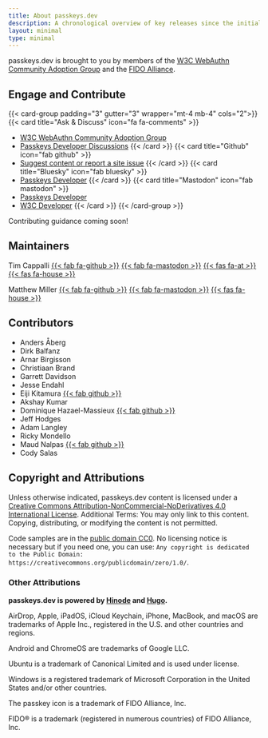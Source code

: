 ```yaml
---
title: About passkeys.dev
description: A chronological overview of key releases since the initial launch of Hinode.
layout: minimal
type: minimal
---
```


passkeys.dev is brought to you by members of the [W3C WebAuthn Community Adoption Group](https://www.w3.org/community/webauthn-adoption/) and the [FIDO Alliance](https://fidoalliance.org/).

## Engage and Contribute

{{< card-group padding="3" gutter="3" wrapper="mt-4 mb-4" cols="2">}}
    {{< card title="Ask & Discuss" icon="fa fa-comments" >}}

- [W3C WebAuthn Community Adoption Group](https://www.w3.org/community/webauthn-adoption/)
- [Passkeys Developer Discussions](https://github.com/orgs/passkeydeveloper/discussions)
    {{< /card >}}
    {{< card title="Github" icon="fab github" >}}
- [Suggest content or report a site issue](https://github.com/passkeydeveloper/passkeys.dev/issues/new/choose)
    {{< /card >}}
    {{< card title="Bluesky" icon="fab bluesky" >}}
- [Passkeys Developer](https://fosstodon.org/@passkeysdev)
    {{< /card >}}
    {{< card title="Mastodon" icon="fab mastodon" >}}
- [Passkeys Developer](https://fosstodon.org/@passkeysdev)
- [W3C Developer](https://w3c.social/@w3cdevs)
    {{< /card >}}
{{< /card-group >}}

Contributing guidance coming soon!

## Maintainers

Tim Cappalli
[{{< fab fa-github >}}](https://github.com/timcappalli)
[{{< fab fa-mastodon >}}](https://infosec.exchange/@timcappalli)
[{{< fas fa-at >}}](https://www.threads.net/@timcappalli)
[{{< fas fa-house >}}](https://timcappalli.me/)

Matthew Miller
[{{< fab fa-github >}}](https://github.com/MasterKale)
[{{< fab fa-mastodon >}}](https://infosec.exchange/@iamkale)
[{{< fas fa-house >}}](https://millerti.me/)

## Contributors

- Anders Åberg
- Dirk Balfanz
- Arnar Birgisson
- Christiaan Brand
- Garrett Davidson
- Jesse Endahl
- Eiji Kitamura [{{< fab github >}}](https://github.com/agektmr)
- Akshay Kumar
- Dominique Hazael-Massieux [{{< fab github >}}](https://github.com/dontcallmedom)
- Jeff Hodges
- Adam Langley
- Ricky Mondello
- Maud Nalpas [{{< fab github >}}](https://github.com/maudnals)
- Cody Salas

## Copyright and Attributions

Unless otherwise indicated, passkeys.dev content is licensed under a [Creative Commons Attribution-NonCommercial-NoDerivatives 4.0 International License](https://creativecommons.org/licenses/by-nc-nd/4.0/). Additional Terms: You may only link to this content. Copying, distributing, or modifying the content is not permitted.

Code samples are in the [public domain CC0](https://creativecommons.org/publicdomain/zero/1.0/). No licensing notice is necessary but if you need one, you can use: `Any copyright is dedicated to the Public Domain: https://creativecommons.org/publicdomain/zero/1.0/`.

### Other Attributions

**passkeys.dev is powered by [Hinode](https://gethinode.com/) and [Hugo](https://gohugo.io/).**

AirDrop, Apple, iPadOS, iCloud Keychain, iPhone, MacBook, and macOS are trademarks of Apple Inc., registered in the U.S. and other countries and regions.

Android and ChromeOS are trademarks of Google LLC.

Ubuntu is a trademark of Canonical Limited and is used under license.

Windows is a registered trademark of Microsoft Corporation in the United States and/or other countries.

The passkey icon is a trademark of FIDO Alliance, Inc.

FIDO® is a trademark (registered in numerous countries) of FIDO Alliance, Inc.
